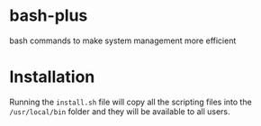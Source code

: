 # bash-plus
bash commands to make system management more efficient

# Installation

Running the `install.sh` file will copy all the scripting files into the `/usr/local/bin` folder and they will be available to all users.
